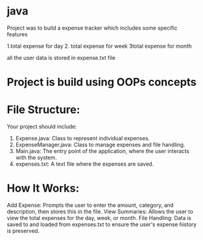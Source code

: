 # java
Project was to build a expense tracker 
which includes some specific features

1.total expense for day
2. total expense for week 
3total expense for month

all the user data is stored in expense.txt file

# Project is build using OOPs concepts

# File Structure:
Your project should include:

1. Expense.java: Class to represent individual expenses.
2. ExpenseManager.java: Class to manage expenses and file handling.
3. Main.java: The entry point of the application, where the user interacts with the system.
4. expenses.txt: A text file where the expenses are saved.

# How It Works:
Add Expense: Prompts the user to enter the amount, category, and description, then stores this in the file.
View Summaries: Allows the user to view the total expenses for the day, week, or month.
File Handling: Data is saved to and loaded from expenses.txt to ensure the user's expense history is preserved.

